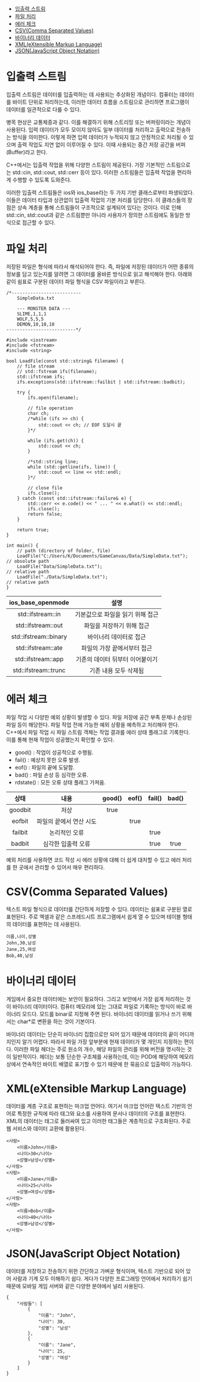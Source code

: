- [입출력 스트림](#입출력-스트림)
- [파일 처리](#파일-처리)
- [에러 체크](#에러-체크)
- [CSV(Comma Separated Values)](#csvcomma-separated-values)
- [바이너리 데이터](#바이너리-데이터)
- [XML(eXtensible Markup Language)](#xmlextensible-markup-language)
- [JSON(JavaScript Object Notation)](#jsonjavascript-object-notation)

# 입출력 스트림
입출력 스트림은 데이터를 입출력하는 데 사용되는 추상화된 개념이다. 컴퓨터는 데이터를 바이트 단위로 처리하는데, 이러한 데이터 흐름을 스트림으로 관리하면 프로그램이 데이터를 일관적으로 다룰 수 있다.

병목 현상은 교통체증과 같다. 이를 해결하기 위해 스트리밍 또는 버퍼링이라는 개념이 사용된다. 입력 데이터가 모두 모이지 않아도 일부 데이터를 처리하고 출력으로 전송하는 방식을 의미한다. 이렇게 하면 입력 데이터가 누적되지 않고 안정적으로 처리될 수 있으며 출력 작업도 지연 없이 이루어질 수 있다. 이때 사용되는 중간 저장 공간을 버퍼(Buffer)라고 한다.

C++에서는 입출력 작업을 위해 다양한 스트림이 제공된다. 가장 기본적인 스트림으로는 std::cin, std::cout, std::cerr 등이 있다. 이러한 스트림들은 입출력 작업을 편리하게 수행할 수 있도록 도와준다.

이러한 입출력 스트림들은 ios와 ios_base라는 두 가지 기반 클래스로부터 파생되었다. 이들은 데이터 타입과 상관없이 입출력 작업의 기본 처리를 담당한다. 이 클래스들의 장점은 상속 계층을 통해 스트림들이 구조적으로 설계되어 있다는 것이다. 이로 인해 std::cin, std::cout과 같은 스트림뿐만 아니라 사용자가 정의한 스트림에도 동일한 방식으로 접근할 수 있다.

# 파일 처리
저장된 파일은 형식에 따라서 해석되어야 한다. 즉, 파일에 저장된 데이터가 어떤 종류의 정보를 담고 있는지를 알려면 그 데이터를 올바른 방식으로 읽고 해석해야 한다. 아래와 같이 쉼표로 구분된 데이터 파일 형식을 CSV 파일이라고 부른다.

```
/*--------------------------
    SimpleData.txt

    --- MONSTER DATA ---
    SLIME,1,1,1
    WOLF,5,5,5
    DEMON,10,10,10
--------------------------*/

#include <iostream>
#include <fstream>
#include <string>

bool LoadFile(const std::string& filename) {
    // file stream
    // std::fstream ifs(filename);
    std::ifstream ifs;
    ifs.exceptions(std::ifstream::failbit | std::ifstream::badbit);

    try {
        ifs.open(filename);

        // file operation
        char ch;
        /*while (ifs >> ch) {
            std::cout << ch; // EOF 도달시 끝
        }*/

        while (ifs.get(ch)) {
            std::cout << ch;
        }

        /*std::string line;
        while (std::getline(ifs, line)) {
            std::cout << line << std::endl;
        }*/

        // close file
        ifs.close();
    } catch (const std::ifstream::failure& e) {
        std::cerr << e.code() << " ... " << e.what() << std::endl;
        ifs.close();
        return false;
    }

    return true;
}

int main() {
    // path (directory of folder, file)
    LoadFile("C:/Users/K/Documents/GameCanvas/Data/SimpleData.txt"); // obsolute path
    LoadFile("Data/SimpleData.txt");                                 // relative path
    LoadFile("./Data/SimpleData.txt");                               // relative path
}
```

|   ios_base_openmode   |               설명               |
| :-------------------: | :------------------------------: |
|   std::ifstream::in   | 기본값으로 파일을 읽기 위해 접근 |
|  std::ifstream::out   |    파일을 저장하기 위해 접근     |
| std::ifstream::binary |      바이너리 데이터로 접근      |
|  std::ifstream::ate   |   파일의 가장 끝에서부터 접근    |
|  std::ifstream::app   | 기존의 데이터 뒤부터 이어붙이기  |
| std::ifstream::trunc  |      기존 내용 모두 삭제됨       |

# 에러 체크
파일 작업 시 다양한 예외 상황이 발생할 수 있다. 파일 저장에 공간 부족 문제나 손상된 파일 등이 해당한다. 파일 작업 전에 가능한 예외 상황을 예측하고 처리해야 한다. C++에서 파일 작업 시 파일 스트림 객체는 작업 결과를 에러 상태 플래그로 기록한다. 이를 통해 현재 작업이 성공했는지 확인할 수 있다.

- good() : 작업이 성공적으로 수행됨.
- fail() : 예상치 못한 오류 발생.
- eof() : 파일의 끝에 도달함.
- bad() : 파일 손상 등 심각한 오류.
- rdstate() : 모든 오류 상태 플래그 가져옴.

|  상태   |          내용           | good() | eof() | fail() | bad() |
| :-----: | :---------------------: | :----: | :---: | :----: | :---: |
| goodbit |          저상           |  true  |       |        |       |
| eofbit  | 파일의 끝에서 연산 시도 |        | true  |        |       |
| failbit |      논리적인 오류      |        |       |  true  |       |
| badbit  |   심각한 입출력 오류    |        |       |  true  | true  |

예외 처리를 사용하면 코드 작성 시 에러 상황에 대해 더 쉽게 대처할 수 있고 에러 처리를 한 곳에서 관리할 수 있어서 매우 편리하다.

# CSV(Comma Separated Values)
텍스트 파일 형식으로 데이터를 간단하게 저장할 수 있다. 데이터는 쉼표로 구분된 열로 표현된다. 주로 엑셀과 같은 스프레드시트 프로그램에서 쉽게 열 수 있으며 테이블 형태의 데이터를 표현하는 데 사용된다.

```
이름,나이,성별
John,30,남성
Jane,25,여성
Bob,40,남성
```

# 바이너리 데이터
게임에서 중요한 데이터에는 보안이 필요하다. 그리고 보안에서 가장 쉽게 처리하는 것이 바이너리 데이터이다. 컴퓨터 메모리에 있는 그대로 파일로 기록하는 방식이 바로 바이너리 모드다. 모드를 binar로 지정해 주면 된다. 바이너리 데이터를 읽거나 쓰기 위해서는 char*로 변환을 하는 것이 기본이다.

바이너리 데이터는 단순히 바이너리 집합으로만 되어 있기 때문에 데이터의 끝이 어디까지인지 알기 어렵다. 따라서 파일 가장 앞부분에 현재 데이터가 몇 개인지 지정하는 편이다. 이러한 파일 헤더는 주로 원소의 개수, 해당 파일의 관리를 위해 버전을 명시하는 것이 일반적이다. 헤더는 보통 단순한 구조체를 사용하는데, 이는 POD에 해당하여 메모리 상에서 연속적인 바이트 배열로 표기할 수 있기 때문에 한 묶음으로 입출력이 가능하다.

# XML(eXtensible Markup Language)
데이터를 계층 구조로 표현하는 마크업 언어다. 여기서 마크업 언어란 텍스트 기반의 언어로 특정한 규칙에 따라 태그와 요소를 사용하여 문서나 데이터의 구조를 표현한다. XML의 데이터는 태그로 둘러싸여 있고 이러한 태그들은 계층적으로 구조화된다. 주로 웹 서비스와 데이터 교환에 활용된다.

```
<사람>
    <이름>John</이름>
    <나이>30</나이>
    <성별>남성</성별>
</사람>
<사람>
    <이름>Jane</이름>
    <나이>25</나이>
    <성별>여성</성별>
</사람>
<사람>
    <이름>Bob</이름>
    <나이>40</나이>
    <성별>남성</성별>
</사람>
```

# JSON(JavaScript Object Notation)
데이터를 저장하고 전송하기 위한 간단하고 가벼운 형식이며, 텍스트 기반으로 되어 있어 사람과 기계 모두 이해하기 쉽다. 게다가  다양한 프로그래밍 언어에서 처리하기 쉽기 때문에 모바일 게임 서버와 같은 다양한 분야에서 널리 사용된다.

```
{
    "사람들": [
        {
            "이름": "John",
            "나이": 30,
            "성별": "남성"
        },
        {
            "이름": "Jane",
            "나이": 25,
            "성별": "여성"
        }
    ]
}
```